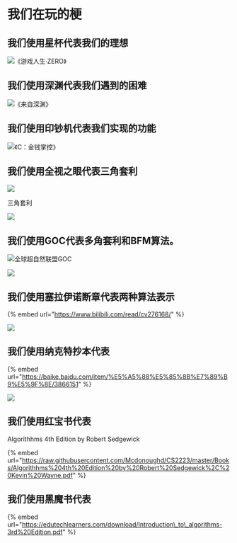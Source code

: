 # 我们在玩的梗

## 我们使用星杯代表我们的理想

![&#x300A;&#x6E38;&#x620F;&#x4EBA;&#x751F;&#xB7;ZERO&#x300B;](.gitbook/assets/12078662110a8d3bddbd46aa2430b5f44315b4bead.jpg)

## 我们使用深渊代表我们遇到的困难

![&#x300A;&#x6765;&#x81EA;&#x6DF1;&#x6E0A;&#x300B;](.gitbook/assets/708912525-7d1884ebb9b9c285.jpg)

## 我们使用印钞机代表我们实现的功能

![&#x300A;C&#xFF1A;&#x91D1;&#x94B1;&#x638C;&#x63A7;&#x300B;](.gitbook/assets/u-2665408247-1756392962-and-fm-26-and-gp-0.jpg)

## 我们使用全视之眼代表三角套利

![](.gitbook/assets/1584962320733.jpeg)

三角套利

![](.gitbook/assets/27f3d63ea07ab8663816d8aa2ae80bb7.png)

## 我们使用GOC代表多角套利和BFM算法。

![&#x5168;&#x7403;&#x8D85;&#x81EA;&#x7136;&#x8054;&#x76DF;GOC](.gitbook/assets/image.png)



![](.gitbook/assets/1584962747934.jpeg)

## 我们使用塞拉伊诺断章代表两种算法表示

{% embed url="https://www.bilibili.com/read/cv276168/" %}

![](.gitbook/assets/1584962763119.png)

## 我们使用纳克特抄本代表

{% embed url="https://baike.baidu.com/item/%E5%A5%88%E5%85%8B%E7%89%B9%E5%9F%8E/3866151" %}



![](.gitbook/assets/na-ke-te-chao-ben-1.png)

## 我们使用红宝书代表

Algorithhms 4th Edition by Robert Sedgewick

{% embed url="https://raw.githubusercontent.com/Mcdonoughd/CS2223/master/Books/Algorithhms%204th%20Edition%20by%20Robert%20Sedgewick%2C%20Kevin%20Wayne.pdf" %}

## 我们使用黑魔书代表

{% embed url="https://edutechlearners.com/download/Introduction\_to\_algorithms-3rd%20Edition.pdf" %}



